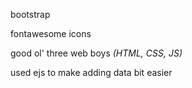 bootstrap

fontawesome icons

good ol' three web boys _(HTML, CSS, JS)_

used ejs to make adding data bit easier
